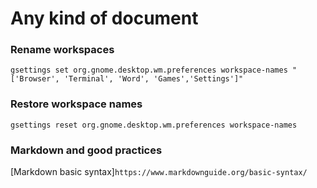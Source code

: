 Any kind of document
====================

### Rename workspaces

`gsettings set org.gnome.desktop.wm.preferences workspace-names "['Browser', 'Terminal', 'Word', 'Games','Settings']"`

### Restore workspace names

`gsettings reset org.gnome.desktop.wm.preferences workspace-names`

### Markdown and good practices

[Markdown basic syntax]`https://www.markdownguide.org/basic-syntax/`
